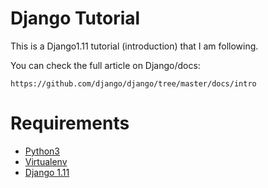 # Django Tutorial

This is a Django1.11 tutorial (introduction) that I am following.

You can check the full article on Django/docs:
```
https://github.com/django/django/tree/master/docs/intro
```

# Requirements

* [Python3](https://www.python.org/download/releases/3.0/)
* [Virtualenv](https://virtualenv.pypa.io/en/stable/installation/)
* [Django 1.11](https://docs.djangoproject.com/en/2.0/releases/1.11/)
